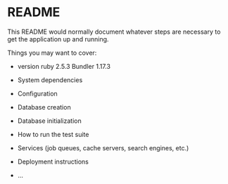 # README

This README would normally document whatever steps are necessary to get the
application up and running.

Things you may want to cover:

* version
ruby 2.5.3
Bundler 1.17.3

* System dependencies

* Configuration

* Database creation

* Database initialization

* How to run the test suite

* Services (job queues, cache servers, search engines, etc.)

* Deployment instructions

* ...
